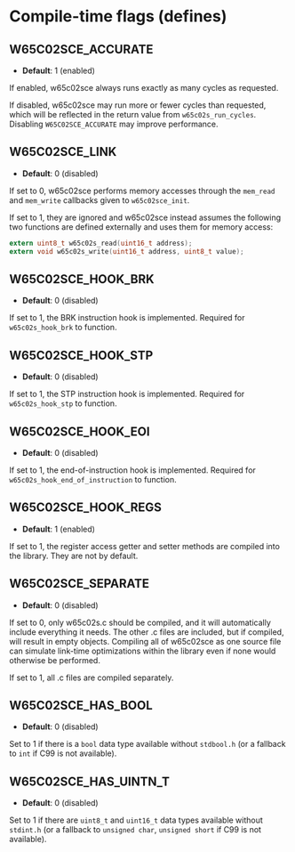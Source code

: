 # Compile-time flags (defines)

## W65C02SCE_ACCURATE
* **Default**: 1 (enabled)

If enabled, w65c02sce always runs exactly as many cycles as requested.

If disabled, w65c02sce may run more or fewer cycles than requested, which
will be reflected in the return value from `w65c02s_run_cycles`. Disabling
`W65C02SCE_ACCURATE` may improve performance.

## W65C02SCE_LINK
* **Default**: 0 (disabled)

If set to 0, w65c02sce performs memory accesses through the `mem_read` and
`mem_write` callbacks given to `w65c02sce_init`.

If set to 1, they are ignored and w65c02sce instead assumes the following
two functions are defined externally and uses them for memory access:

```c
extern uint8_t w65c02s_read(uint16_t address);
extern void w65c02s_write(uint16_t address, uint8_t value);
```

## W65C02SCE_HOOK_BRK
* **Default**: 0 (disabled)

If set to 1, the BRK instruction hook is implemented. Required for
`w65c02s_hook_brk` to function.

## W65C02SCE_HOOK_STP
* **Default**: 0 (disabled)

If set to 1, the STP instruction hook is implemented. Required for
`w65c02s_hook_stp` to function.

## W65C02SCE_HOOK_EOI
* **Default**: 0 (disabled)

If set to 1, the end-of-instruction hook is implemented. Required for
`w65c02s_hook_end_of_instruction` to function.

## W65C02SCE_HOOK_REGS
* **Default**: 1 (enabled)

If set to 1, the register access getter and setter methods are compiled into
the library. They are not by default.

## W65C02SCE_SEPARATE
* **Default**: 0 (disabled)

If set to 0, only w65c02s.c should be compiled, and it will automatically
include everything it needs. The other .c files are included, but if compiled,
will result in empty objects. Compiling all of w65c02sce as one source file
can simulate link-time optimizations within the library even if none would
otherwise be performed.

If set to 1, all .c files are compiled separately.

## W65C02SCE_HAS_BOOL
* **Default**: 0 (disabled)

Set to 1 if there is a `bool` data type available without `stdbool.h`
(or a fallback to `int` if C99 is not available).

## W65C02SCE_HAS_UINTN_T
* **Default**: 0 (disabled)

Set to 1 if there are `uint8_t` and `uint16_t` data types available
without `stdint.h` (or a fallback to `unsigned char`, `unsigned short`
if C99 is not available).
